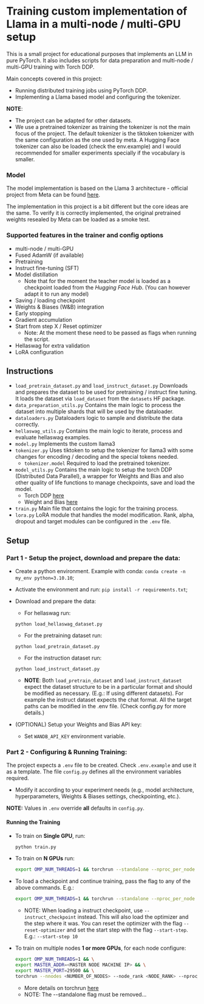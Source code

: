 # Training custom implementation of Llama in a multi-node / multi-GPU setup

This is a small project for educational purposes that implements an LLM in pure PyTorch. It also includes scripts for data preparation and multi-node / multi-GPU training with Torch DDP.

Main concepts covered in this project:
- Running distributed training jobs using PyTorch DDP.
- Implementing a Llama based model and configuring the tokenizer.

**NOTE**: 
- The project can be adapted for other datasets.
- We use a pretrained tokenizer as training the tokenizer is not the main focus of the project. The default tokenizer is the tiktoken tokenizer with the same configuration as the one used by meta. A Hugging Face tokenizer can also be loaded (check the env.example) and I would recommended for smaller experiments specially if the vocabulary is smaller.


### Model
The model implementation is based on the Llama 3 architecture - official project from Meta can be found [here](https://github.com/meta-llama/llama3).

The implementation in this project is a bit different but the core ideas are the same. To verify it is correctly implemented, the original pretrained weights resealed by Meta can be loaded as a smoke test.


### Supported features in the trainer and config options
- multi-node / multi-GPU
- Fused AdamW (if available)
- Pretraining
- Instruct fine-tuning (SFT)
- Model distillation
  - Note that for the moment the teacher model is loaded as a checkpoint loaded from the *Hugging Face Hub*. (You can however adapt it to run any model) 
- Saving / loading checkpoint
- Weights & Biases (W&B) integration
- Early stopping
- Gradient accumulation
- Start from step X / Reset optimizer
  - Note: At the moment these need to be passed as flags when running the script.
- Hellaswag for extra validation
- LoRA configuration


## Instructions
- `load_pretrain_dataset.py` and `load_instruct_dataset.py` Downloads and prepares the dataset to be used for pretraining / instruct fine tuning. It loads the dataset via `load_dataset` from the `datasets` HF package.
- `data_preparation_utils.py` Contains the main logic to process the dataset into multiple shards that will be used by the dataloader.
- `dataloaders.py` Dataloaders logic to sample and distribute the data correctly.
- `hellaswag_utils.py` Contains the main logic to iterate, process and evaluate hellaswag examples.
- `model.py` Implements the custom llama3
- `tokenizer.py` Uses tiktoken to setup the tokenizer for llama3 with some changes for encoding / decoding and the special tokens needed.
  - `tokenizer.model` Required to load the pretrained tokenizer. 
- `model_utils.py` Contains the main logic to setup the torch DDP (Distributed Data Parallel), a wrapper for Weights and Bias and also other quality of life functions to manage checkpoints, save and load the model.
  - Torch DDP [here](https://pytorch.org/tutorials/intermediate/ddp_tutorial.html)
  - Weight and Bias [here](https://wandb.ai/site/)
- `train.py` Main file that contains the logic for the training process.
- `lora.py` LoRA module that handles the model modification. Rank, alpha, dropout and target modules can be configured in the `.env` file.

## Setup
### Part 1 - Setup the project, download and prepare the data:
- Create a python environment. Example with conda: `conda create -n my_env python=3.10.10`;
- Activate the environment and run: `pip install -r requirements.txt`;
- Download and prepare the data:
  - For hellaswag run:
  ```
  python load_hellaswag_dataset.py
  ```
  - For the pretraining dataset run: 
  ```
  python load_pretrain_dataset.py
  ```
  - For the instruction dataset run: 
  ```
  python load_instruct_dataset.py
  ```
    - **NOTE**: Both `load_pretrain_dataset` and `load_instruct_dataset` expect the dataset structure to be in a particular format and should be modified as necessary. (E.g.: If using different datasets). For example the instruct dataset expects the chat format.
    All the target paths can be modified in the .env file. (Check config.py for more details.)
  
- (OPTIONAL) Setup your Weights and Bias API key:
  - Set `WANDB_API_KEY` environment variable.

### Part 2 - Configuring & Running Training:
The project expects a `.env` file to be created. Check `.env.example` and use it as a template.
The file `config.py` defines all the environment variables required.
- Modify it according to your experiment needs (e.g., model architecture, hyperparameters, Weights & Biases settings, checkpointing, etc.).

**NOTE:** Values in `.env` override **all** defaults in `config.py`.

#### **Running the Training**
- To train on **Single GPU**, run:
    ```bash
    python train.py
    ```
- To train on **N GPUs** run:
    ```bash
    export OMP_NUM_THREADS=1 && torchrun --standalone --nproc_per_node <NUMBER_OF_GPUs> train.py
    ```
- To load a checkpoint and continue training, pass the flag to any of the above commands. E.g.:
    ```bash
    export OMP_NUM_THREADS=1 && torchrun --standalone --nproc_per_node <NUMBER_OF_GPUs> train.py --pretrain_checkpoint <CHECKPOINT_FILE_NAME>
    ```
    - NOTE: When loading a instruct checkpoint, use `--instruct_checkpoint` instead. This will also load the optimizer and the step where it was. You can reset the optimizer with the flag `--reset-optimizer` and set the start step with the flag `--start-step`. E.g.: `--start-step 10`

- To train on multiple nodes **1 or more GPUs**, for each node configure:
    ```bash
    export OMP_NUM_THREADS=1 && \
    export MASTER_ADDR=<MASTER NODE MACHINE IP> && \
    export MASTER_PORT=29500 && \
    torchrun --nnodes <NUMBER_OF_NODES> --node_rank <NODE_RANK> --nproc_per_node <NUMBER_OF_GPUs> train.py
    ```
    - More details on torchrun [here](https://pytorch.org/docs/stable/elastic/run.html)
    - NOTE: The --standalone flag must be removed...